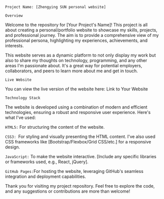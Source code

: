 `Project Name: [Zhengying SUN personal website]`

`Overview`

Welcome to the repository for [Your Project's Name]! This project is all about creating a personal/portfolio website to showcase my skills, projects, and professional journey. The aim is to provide a comprehensive view of my professional persona, highlighting my experiences, achievements, and interests.

This website serves as a dynamic platform to not only display my work but also to share my thoughts on technology, programming, and any other areas I'm passionate about. It's a great way for potential employers, collaborators, and peers to learn more about me and get in touch.

`Live Website`

You can view the live version of the website here: Link to Your Website

`Technology Stack`

The website is developed using a combination of modern and efficient technologies, ensuring a robust and responsive user experience. Here's what I've used:

`HTML5:` For structuring the content of the website.

`CSS3: `For styling and visually presenting the HTML content. I've also used CSS frameworks like [Bootstrap/Flexbox/Grid CSS/etc.] for a responsive design.

`JavaScript:` To make the website interactive. [Include any specific libraries or frameworks used, e.g., React, jQuery].

`GitHub Pages:`For hosting the website, leveraging GitHub's seamless integration and deployment capabilities.

Thank you for visiting my project repository. Feel free to explore the code, and any suggestions or contributions are more than welcome!
